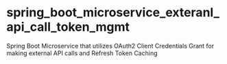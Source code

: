 # spring_boot_microservice_exteranl_api_call_token_mgmt
Spring Boot Microservice that utilizes OAuth2 Client Credentials Grant for making external API calls and Refresh Token Caching
